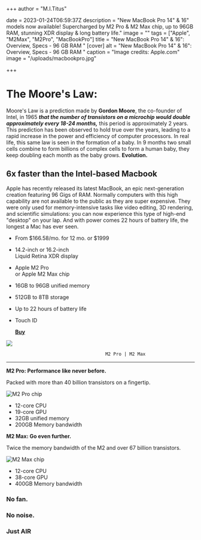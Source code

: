 +++
author = "M.I.Titus"

date = 2023-01-24T06:59:37Z
description = "New MacBook Pro 14\" & 16\" models now available! Supercharged by M2 Pro & M2 Max chip, up to 96GB RAM, stunning XDR display & long battery life."
image = ""
tags = ["Apple", "M2Max", "M2Pro", "MacBookPro"]
title = "New MacBook Pro 14\" & 16\": Overview, Specs - 96 GB RAM "
[cover]
alt = "New MacBook Pro 14\" & 16\": Overview, Specs - 96 GB RAM "
caption = "Image credits: Apple.com"
image = "/uploads/macbookpro.jpg"

+++
# The Moore's Law:

Moore's Law is a prediction made by **Gordon Moore**, the co-founder of Intel, in 1965 **_that the number of transistors on a microchip would double approximately every 18-24 months,_** this period is approximately 2 years. This prediction has been observed to hold true over the years, leading to a rapid increase in the power and efficiency of computer processors. In real life, this same law is seen in the formation of a baby. In 9 months two small cells combine to form billions of complex cells to form a human baby, they keep doubling each month as the baby grows. **Evolution.**

## 6x faster than the Intel-based Macbook

Apple has recently released its latest MacBook, an epic next-generation creation featuring 96 Gigs of RAM. Normally computers with this high capability are not available to the public as they are super expensive. They were only used for memory-intensive tasks like video editing, 3D rendering, and scientific simulations: you can now experience this type of high-end "desktop" on your lap. And with power comes 22 hours of battery life, the longest a Mac has ever seen.

* From $166.58/mo. for 12 mo. or $1999
* 14.2-inch or 16.2-inch  
  Liquid Retina XDR display
* Apple M2 Pro  
  or Apple M2 Max chip
* 16GB to 96GB unified memory
* 512GB to 8TB storage
* Up to 22 hours of battery life
* Touch ID

  [**Buy**](https://www.apple.com/shop/buy-mac/macbook-pro/14-inch)

![](/uploads/screenshot-from-2023-01-24-23-09-09.png)

                                         M2 Pro | M2 Max

***

**M2 Pro: Performance like never before.**

Packed with more than 40 billion transistors on a fingertip.

![M2 Pro chip](https://www.apple.com/v/macbook-pro-14-and-16/d/images/overview/modal/m2_pro_memory__ey38zvrqkfiq_large.jpg)

* 12-core CPU
* 19-core GPU
* 32GB unified memory
* 200GB Memory bandwidth

**M2 Max: Go even further.**

Twice the memory bandwidth of the M2 and over 67 billion transistors.

![M2 Max chip](https://www.apple.com/v/macbook-pro-14-and-16/d/images/overview/modal/m2_max_memory__bleficjb6rma_large.jpg)

* 12-core CPU
* 38-core GPU
* 400GB Memory bandwidth

### No fan.

### No noise.

### Just AIR